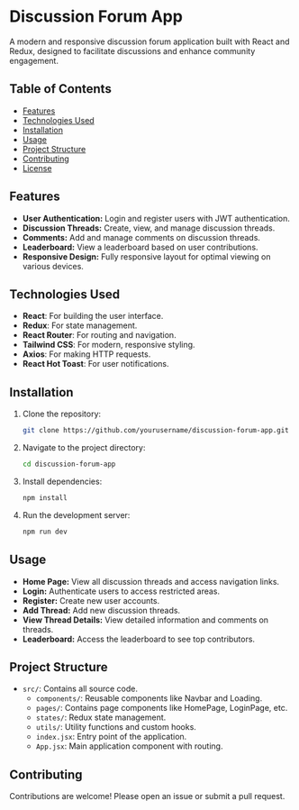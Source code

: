 # Discussion Forum App

A modern and responsive discussion forum application built with React and Redux, designed to facilitate discussions and enhance community engagement.

## Table of Contents

- [Features](#features)
- [Technologies Used](#technologies-used)
- [Installation](#installation)
- [Usage](#usage)
- [Project Structure](#project-structure)
- [Contributing](#contributing)
- [License](#license)

## Features

- **User Authentication:** Login and register users with JWT authentication.
- **Discussion Threads:** Create, view, and manage discussion threads.
- **Comments:** Add and manage comments on discussion threads.
- **Leaderboard:** View a leaderboard based on user contributions.
- **Responsive Design:** Fully responsive layout for optimal viewing on various devices.

## Technologies Used

- **React**: For building the user interface.
- **Redux**: For state management.
- **React Router**: For routing and navigation.
- **Tailwind CSS**: For modern, responsive styling.
- **Axios**: For making HTTP requests.
- **React Hot Toast**: For user notifications.

## Installation

1. Clone the repository:

   ```bash
   git clone https://github.com/yourusername/discussion-forum-app.git
   ```

2. Navigate to the project directory:

   ```bash
   cd discussion-forum-app
   ```

3. Install dependencies:

   ```bash
   npm install
   ```

4. Run the development server:

   ```bash
   npm run dev
   ```

## Usage

- **Home Page:** View all discussion threads and access navigation links.
- **Login:** Authenticate users to access restricted areas.
- **Register:** Create new user accounts.
- **Add Thread:** Add new discussion threads.
- **View Thread Details:** View detailed information and comments on threads.
- **Leaderboard:** Access the leaderboard to see top contributors.

## Project Structure

- `src/`: Contains all source code.
  - `components/`: Reusable components like Navbar and Loading.
  - `pages/`: Contains page components like HomePage, LoginPage, etc.
  - `states/`: Redux state management.
  - `utils/`: Utility functions and custom hooks.
  - `index.jsx`: Entry point of the application.
  - `App.jsx`: Main application component with routing.

## Contributing

Contributions are welcome! Please open an issue or submit a pull request.
